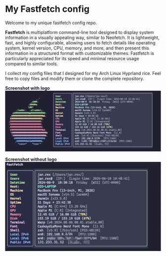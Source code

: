 # My Fastfetch config
Welcome to my unique fastfetch config repo.

**Fastfetch** is multiplatform command-line tool designed to display system information in a visually appealing way, similar to Neofetch. It is lightweight, fast, and highly configurable, allowing users to fetch details like operating system, kernel version, CPU, memory, and more, and then present this information in a structured format with customizable themes. Fastfetch is particularly appreciated for its speed and minimal resource usage compared to similar tools.

I collect my config files that I designed for my Arch Linux Hyprland rice. Feel free to copy files and modify them or clone the complete repository.

**Screenshot with logo**
![Screenshot logo](screenshots/screenshot_logo.png?raw=true "Screenshot logo")

**Screenshot without logo**
![Screenshot no logo](screenshots/screenshot_no_logo.png?raw=true "Screenshot whitout logo")

